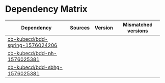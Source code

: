 # Dependency Matrix

Dependency | Sources | Version | Mismatched versions
---------- | ------- | ------- | -------------------
[cb-kubecd/bdd-spring-1576024206](https://github.com/cb-kubecd/bdd-spring-1576024206.git) |  | []() | 
[cb-kubecd/bdd-nh-1576025381](https://github.com/cb-kubecd/bdd-nh-1576025381.git) |  | []() | 
[cb-kubecd/bdd-sbhg-1576025381](https://github.com/cb-kubecd/bdd-sbhg-1576025381.git) |  | []() | 
